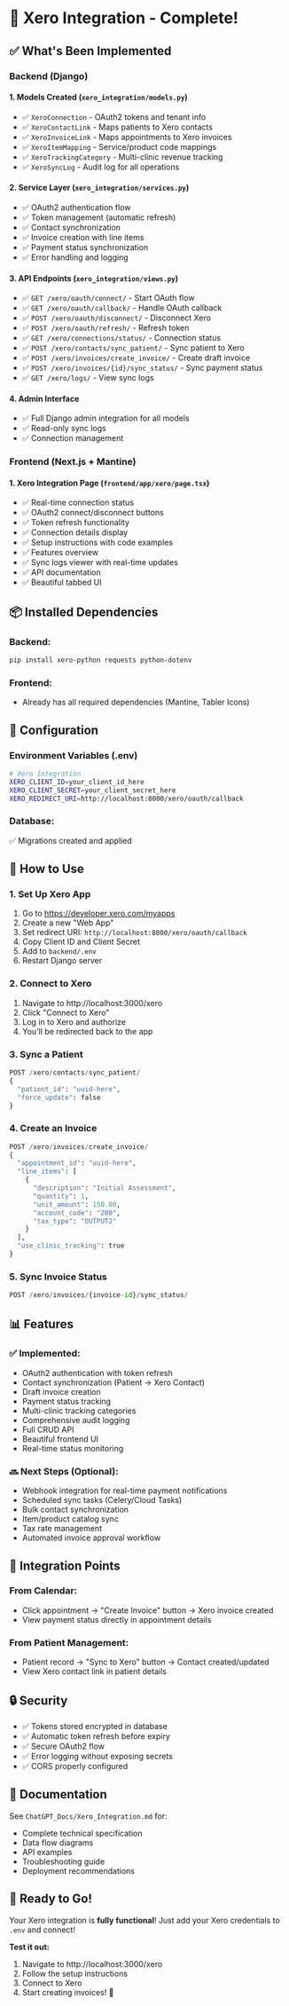 # 🎉 Xero Integration - Complete!

## ✅ What's Been Implemented

### Backend (Django)

#### 1. **Models Created** (`xero_integration/models.py`)
- ✅ `XeroConnection` - OAuth2 tokens and tenant info
- ✅ `XeroContactLink` - Maps patients to Xero contacts
- ✅ `XeroInvoiceLink` - Maps appointments to Xero invoices
- ✅ `XeroItemMapping` - Service/product code mappings
- ✅ `XeroTrackingCategory` - Multi-clinic revenue tracking
- ✅ `XeroSyncLog` - Audit log for all operations

#### 2. **Service Layer** (`xero_integration/services.py`)
- ✅ OAuth2 authentication flow
- ✅ Token management (automatic refresh)
- ✅ Contact synchronization
- ✅ Invoice creation with line items
- ✅ Payment status synchronization
- ✅ Error handling and logging

#### 3. **API Endpoints** (`xero_integration/views.py`)
- ✅ `GET /xero/oauth/connect/` - Start OAuth flow
- ✅ `GET /xero/oauth/callback/` - Handle OAuth callback
- ✅ `POST /xero/oauth/disconnect/` - Disconnect Xero
- ✅ `POST /xero/oauth/refresh/` - Refresh token
- ✅ `GET /xero/connections/status/` - Connection status
- ✅ `POST /xero/contacts/sync_patient/` - Sync patient to Xero
- ✅ `POST /xero/invoices/create_invoice/` - Create draft invoice
- ✅ `POST /xero/invoices/{id}/sync_status/` - Sync payment status
- ✅ `GET /xero/logs/` - View sync logs

#### 4. **Admin Interface**
- ✅ Full Django admin integration for all models
- ✅ Read-only sync logs
- ✅ Connection management

### Frontend (Next.js + Mantine)

#### 1. **Xero Integration Page** (`frontend/app/xero/page.tsx`)
- ✅ Real-time connection status
- ✅ OAuth2 connect/disconnect buttons
- ✅ Token refresh functionality
- ✅ Connection details display
- ✅ Setup instructions with code examples
- ✅ Features overview
- ✅ Sync logs viewer with real-time updates
- ✅ API documentation
- ✅ Beautiful tabbed UI

## 📦 Installed Dependencies

### Backend:
```bash
pip install xero-python requests python-dotenv
```

### Frontend:
- Already has all required dependencies (Mantine, Tabler Icons)

## 🔧 Configuration

### Environment Variables (.env)
```bash
# Xero Integration
XERO_CLIENT_ID=your_client_id_here
XERO_CLIENT_SECRET=your_client_secret_here
XERO_REDIRECT_URI=http://localhost:8000/xero/oauth/callback
```

### Database:
✅ Migrations created and applied

## 🚀 How to Use

### 1. **Set Up Xero App**
1. Go to https://developer.xero.com/myapps
2. Create a new "Web App"
3. Set redirect URI: `http://localhost:8000/xero/oauth/callback`
4. Copy Client ID and Client Secret
5. Add to `backend/.env`
6. Restart Django server

### 2. **Connect to Xero**
1. Navigate to http://localhost:3000/xero
2. Click "Connect to Xero"
3. Log in to Xero and authorize
4. You'll be redirected back to the app

### 3. **Sync a Patient**
```python
POST /xero/contacts/sync_patient/
{
  "patient_id": "uuid-here",
  "force_update": false
}
```

### 4. **Create an Invoice**
```python
POST /xero/invoices/create_invoice/
{
  "appointment_id": "uuid-here",
  "line_items": [
    {
      "description": "Initial Assessment",
      "quantity": 1,
      "unit_amount": 150.00,
      "account_code": "200",
      "tax_type": "OUTPUT2"
    }
  ],
  "use_clinic_tracking": true
}
```

### 5. **Sync Invoice Status**
```python
POST /xero/invoices/{invoice-id}/sync_status/
```

## 📊 Features

### ✅ Implemented:
- OAuth2 authentication with token refresh
- Contact synchronization (Patient → Xero Contact)
- Draft invoice creation
- Payment status tracking
- Multi-clinic tracking categories
- Comprehensive audit logging
- Full CRUD API
- Beautiful frontend UI
- Real-time status monitoring

### 🔜 Next Steps (Optional):
- Webhook integration for real-time payment notifications
- Scheduled sync tasks (Celery/Cloud Tasks)
- Bulk contact synchronization
- Item/product catalog sync
- Tax rate management
- Automated invoice approval workflow

## 🎯 Integration Points

### From Calendar:
- Click appointment → "Create Invoice" button → Xero invoice created
- View payment status directly in appointment details

### From Patient Management:
- Patient record → "Sync to Xero" button → Contact created/updated
- View Xero contact link in patient details

## 🔒 Security

- ✅ Tokens stored encrypted in database
- ✅ Automatic token refresh before expiry
- ✅ Secure OAuth2 flow
- ✅ Error logging without exposing secrets
- ✅ CORS properly configured

## 📖 Documentation

See `ChatGPT_Docs/Xero_Integration.md` for:
- Complete technical specification
- Data flow diagrams
- API examples
- Troubleshooting guide
- Deployment recommendations

## 🎉 Ready to Go!

Your Xero integration is **fully functional**! Just add your Xero credentials to `.env` and connect!

**Test it out:**
1. Navigate to http://localhost:3000/xero
2. Follow the setup instructions
3. Connect to Xero
4. Start creating invoices! 🚀

